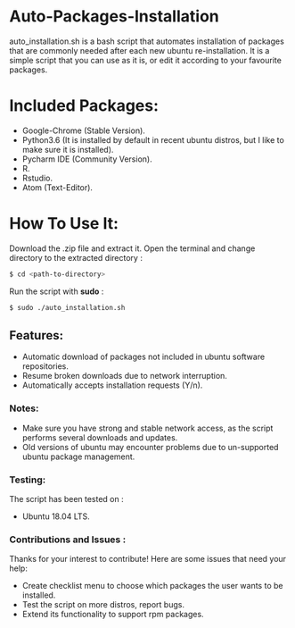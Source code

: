 # Auto-Packages-Installation

auto_installation.sh is a bash script that automates installation of packages that are commonly needed after each new ubuntu re-installation.
It is a simple script that you can use as it is, or edit it according to your favourite packages.

# Included Packages:
 - Google-Chrome (Stable Version).
 - Python3.6 (It is installed by default in recent ubuntu distros, but I like to make sure it is installed).
 - Pycharm IDE (Community Version).
 - R.
 - Rstudio.
 - Atom (Text-Editor).


# How To Use It:

Download the .zip file and extract it.
Open the terminal and change directory to the extracted directory : 
```sh
$ cd <path-to-directory>
```

Run the script with **sudo** :

```sh
$ sudo ./auto_installation.sh
```

## Features:
- Automatic download of packages not included in ubuntu software repositories.
- Resume broken downloads due to network interruption.
- Automatically accepts installation requests (Y/n).


### Notes:
 - Make sure you have strong and stable network access, as the script performs several downloads and updates.
 - Old versions of ubuntu may encounter problems due to un-supported ubuntu package management.

### Testing:
The script has been tested on :
- Ubuntu 18.04 LTS.
### Contributions and Issues :
Thanks for your interest to contribute!
Here are some issues that need your help:

  - Create checklist menu to choose which packages the user wants to be installed.
  - Test the script on more distros, report bugs.
  - Extend its functionality to support rpm packages.

